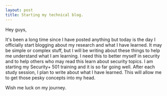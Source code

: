 ```yaml
---
layout: post
title: Starting my technical blog.
---
```


Hey guys,

It's been a long time since I have posted anything but today is the day I officially start blogging about my research and what I have learned. It may be simple or complex stuff, but I will be writing about these things to help me understand what I am learning. I need this to better myself in security and to help others who may read this learn about security topics. I am starting my Security+ 501 training and it is so far going well. After each study session, I plan to write about what I have learned. This will allow me to get those pesky concepts into my head. 

Wish me luck on my journey.
